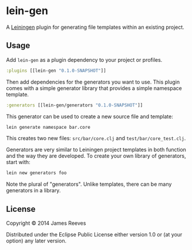 # lein-gen

A [Leiningen][1] plugin for generating file templates within an existing
project.

[1]: https://github.com/technomancy/leiningen

## Usage

Add `lein-gen` as a plugin dependency to your project or profiles.

```clojure
:plugins [[lein-gen "0.1.0-SNAPSHOT"]]
```

Then add dependencies for the generators you want to use. This plugin
comes with a simple generator library that provides a simple namespace
template.

```clojure
:generators [[lein-gen/generators "0.1.0-SNAPSHOT"]]
```

This generator can be used to create a new source file and template:

```bash
lein generate namespace bar.core
```

This creates two new files: `src/bar/core.clj` and
`test/bar/core_test.clj`.

Generators are very similar to Leiningen project templates in both
function and the way they are developed. To create your own library of
generators, start with:

```bash
lein new generators foo
```

Note the plural of "generators". Unlike templates, there can be many
generators in a library.

## License

Copyright © 2014 James Reeves

Distributed under the Eclipse Public License either version 1.0 or (at
your option) any later version.
